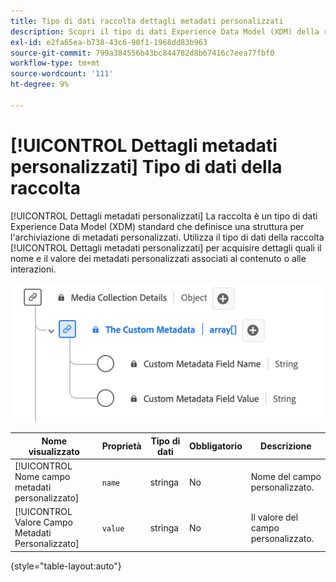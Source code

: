 ```yaml
---
title: Tipo di dati raccolta dettagli metadati personalizzati
description: Scopri il tipo di dati Experience Data Model (XDM) della raccolta dei dettagli dei metadati personalizzati.
exl-id: e2fa65ea-b738-43c6-90f1-1968dd83b963
source-git-commit: 799a384556b43bc844782d8b67416c7eea77fbf0
workflow-type: tm+mt
source-wordcount: '111'
ht-degree: 9%

---
```


# [!UICONTROL Dettagli metadati personalizzati] Tipo di dati della raccolta

[!UICONTROL Dettagli metadati personalizzati] La raccolta è un tipo di dati Experience Data Model (XDM) standard che definisce una struttura per l&#39;archiviazione di metadati personalizzati. Utilizza il tipo di dati della raccolta [!UICONTROL Dettagli metadati personalizzati] per acquisire dettagli quali il nome e il valore dei metadati personalizzati associati al contenuto o alle interazioni.

![Diagramma del tipo di dati Raccolta dettagli metadati personalizzati.](../images/data-types/the-custom-metadata-collection.png)

| Nome visualizzato | Proprietà | Tipo di dati | Obbligatorio | Descrizione |
|--------------------------------------------|------------------|-----------|----------|-------------------------------|
| [!UICONTROL Nome campo metadati personalizzato] | `name` | stringa | No | Nome del campo personalizzato. |
| [!UICONTROL Valore Campo Metadati Personalizzato] | `value` | stringa | No | Il valore del campo personalizzato. |

{style="table-layout:auto"}
